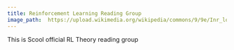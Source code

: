 ```yaml
---
title: Reinforcement Learning Reading Group
image_path:  https://upload.wikimedia.org/wikipedia/commons/9/9e/Inr_logo_fr_rouge.png
---
```


This is Scool official RL Theory reading group